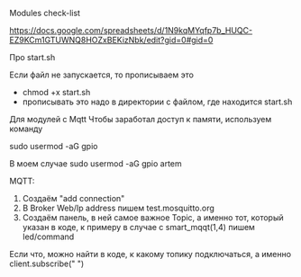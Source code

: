 Modules check-list

https://docs.google.com/spreadsheets/d/1N9kqMYqfp7b_HUQC-EZ9KCm1GTUWNQ8HOZxBEKizNbk/edit?gid=0#gid=0

Про start.sh

Если файл не запускается, то прописываем это
- chmod +x start.sh
- прописывать это надо в директории с файлом, где находится start.sh


Для модулей с Mqtt
Чтобы заработал доступ к памяти, используем команду

sudo usermod -aG gpio <username>

В моем случае
sudo usermod -aG gpio artem

MQTT:
1) Создаём "add connection"
2) В Broker Web/Ip address пишем test.mosquitto.org
3) Создаём панель, в ней самое важное Topic, а именно тот, который указан в коде, к примеру в случае с smart_mqqt(1,4) пишем led/command

Если что, можно найти в коде, к какому топику подключаться, а именно client.subscribe(" ")
